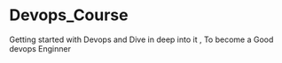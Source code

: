 # Devops_Course
Getting started with Devops and Dive in deep into it , To become a Good devops Enginner
